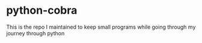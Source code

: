 # python-cobra
This is the repo I maintained to keep small programs while going through my journey through python

